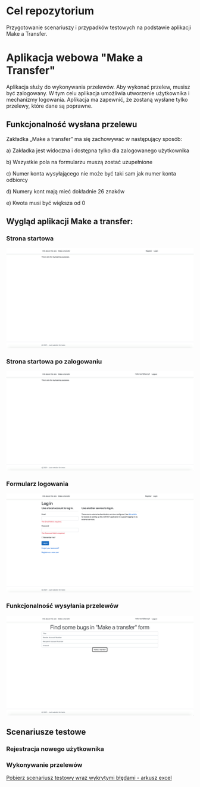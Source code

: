 # Cel repozytorium

Przygotowanie scenariuszy i przypadków testowych na podstawie aplikacji Make a Transfer. 

# Aplikacja webowa "Make a Transfer" 

Aplikacja służy do wykonywania przelewów. Aby wykonać przelew, musisz być zalogowany. 
W tym celu aplikacja umożliwia utworzenie użytkownika i mechanizmy logowania.
Aplikacja ma zapewnić, że zostaną wysłane tylko przelewy, które dane są poprawne. 

## Funkcjonalność wysłana przelewu 

Zakładka „Make a transfer” ma się zachowywać w następujący sposób:

a)	Zakładka jest widoczna i dostępna tylko dla zalogowanego użytkownika 

b)	Wszystkie pola na formularzu muszą zostać uzupełnione

c)	Numer konta wysyłającego nie może być taki sam jak numer konta odbiorcy

d)	Numery kont mają mieć dokładnie 26 znaków

e)	Kwota musi być większa od 0 


## Wygląd aplikacji Make a transfer:

### <b> Strona startowa </b> 
![](docs/start_page.png)

### <b> Strona startowa po zalogowaniu </b> 
![](docs/start_page_logged.png)

### <b> Formularz logowania </b> 
![](docs/login_page.png)

### <b> Funkcjonalność wysyłania przelewów </b> 
![](docs/make_transfer_form.png)


## Scenariusze testowe

### Rejestracja nowego użytkownika

### Wykonywanie przelewów 
<a href="docs/test scenarios/make_transfer.xlsx" download="docs/test scenarios/make_transfer.xlsx">Pobierz scenariusz testowy wraz wykrytymi błędami - arkusz excel</a>

